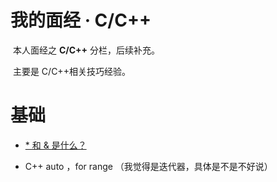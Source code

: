 # 我的面经 · C/C++

  ​	本人面经之 **C/C++** 分栏，后续补充。

  ​	主要是 C/C++相关技巧经验。

  

# 基础

- [\* 和 & 是什么？](https://blog.csdn.net/qq_21583681/article/details/78572009)

- C++ auto ，for range （我觉得是迭代器，具体是不是不好说）

